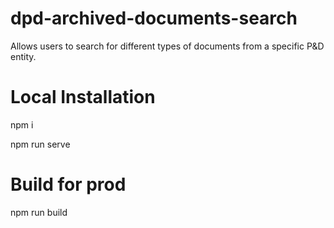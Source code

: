 # dpd-archived-documents-search
Allows users to search for different types of documents from a specific P&amp;D entity.

# Local Installation

npm i

npm run serve

# Build for prod

npm run build